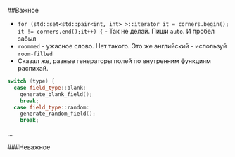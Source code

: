 ##Важное
*   ```for (std::set<std::pair<int, int> >::iterator it = corners.begin(); it != corners.end();it++) {``` - 
    Так не делай. Пиши `auto`. И пробел забыл
*   `roommed` - ужасное слово. Нет такого. Это же английский - используй `room-filled`
*   Сказал же, разные генераторы полей по внутренним функциям распихай.
```C++
switch (type) {
  case field_type::blank:
    generate_blank_field();
    break;
  case field_type::random:
    generate_random_field();
    break;
```
...

###Неважное
